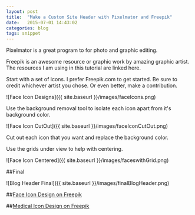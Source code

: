 ```yaml
---
layout: post
title:  "Make a Custom Site Header with Pixelmator and Freepik"
date:   2015-07-01 14:43:02
categories: blog
tags: snippet
---
```


Pixelmator is a great program to for photo and graphic editing. 

Freepik is an awesome resource or graphic work by amazing graphic artist. 
The resources I am using in this tutorial are linked here. 

Start with a set of icons. I prefer Freepik.com to get started. Be sure to credit whichever artist you chose. Or even better, make a contribution.

![Face Icon Designs]({{ site.baseurl }}/images/faceIcons.png)

Use the background removal tool to isolate each icon apart from it's background color.

![Face Icon CutOut]({{ site.baseurl }}/images/faceIconCutOut.png)

Cut out each icon that you want and replace the background color.

Use the grids under view to help with centering.

![Face Icon Centered]({{ site.baseurl }}/images/faceswithGrid.png)

##Final

![Blog Header Final]({{ site.baseurl }}/images/finalBlogHeader.png)

##[Face Icon Design on Freepik](http://www.freepik.com/free-vector/character-faces-icons_777192.htm#term=face&page=1&position=7)

##[Medical Icon Design on Freepik](http://www.freepik.com/free-vector/flat-round-medical-icons-set_724070.htm#term=medical&page=1&position=19)

